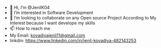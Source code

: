 - 👋 Hi, I’m @JenilK04
- 👀 I’m interested in Software Development
- 💞️ I’m looking to collaborate on any Open source Project According to My Interest because I want develope my skills
- 📫 How to reach me
- My Email: kovadiyajenil11@gmail.com
- linkdin: https://www.linkedin.com/in/jenil-kovadiya-482143253


<!---
JenilK04/JenilK04 is a ✨ special ✨ repository because its `README.md` (this file) appears on your GitHub profile.
You can click the Preview link to take a look at your changes.
--->
